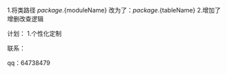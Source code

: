 
1.将类路径  ${package}.${moduleName} 改为了：${package}.${tableName}
2.增加了增删改查逻辑


计划：
1.个性化定制


联系：

qq：64738479
